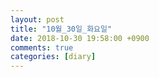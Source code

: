 ```yaml
---
layout: post
title: "10월_30일_화요일"
date: 2018-10-30 19:58:00 +0900
comments: true 
categories: [diary] 
---
```

